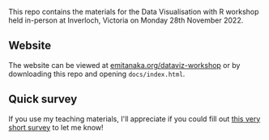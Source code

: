

This repo contains the materials for the Data Visualisation with R workshop held in-person at Inverloch, Victoria on Monday 28th November 2022. 

## Website

The website can be viewed at [emitanaka.org/dataviz-workshop](https://emitanaka.org/dataviz-workshop) or by downloading this repo and opening `docs/index.html`. 

## Quick survey

If you use my teaching materials, I'll appreciate if you could fill out [this very short survey](https://docs.google.com/forms/d/e/1FAIpQLSdVnpDphyWnBeMw21Rs8vMySi5RGYN7kQh_VHU6rT83t8CDbA/viewform) to let me know! 
